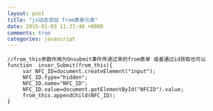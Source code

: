 ```yaml
---
layout: post
title: "js动态添加 from表单元素"
date: 2015-01-03 11:37:40 +0800
comments: true
categories: javascript
---
```

	
	//from_this参数作用为Onsubmit事件传递过来的from表单 或者通过id获取也可以
	function  inser_Submit(from_this){
		 var NFC_ID=document.createElement("input");
		 NFC_ID.type="hidden";
		 NFC_ID.name="NFC_ID";
		 NFC_ID.value=document.getElementById("NFCID").value;
		 from_this.appendChild(NFC_ID);
	}